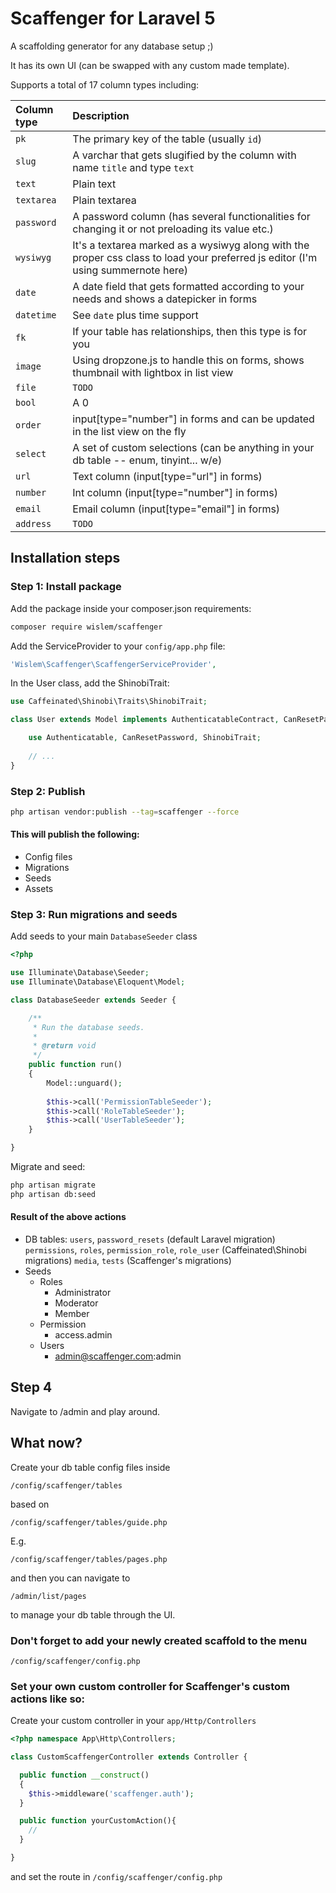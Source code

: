 Scaffenger for Laravel 5
========================

A scaffolding generator for any database setup ;)

It has its own UI (can be swapped with any custom made template).

Supports a total of 17 column types including:

Column type  |  Description
:------------|:------------
`pk` | The primary key of the table (usually `id`)
`slug` | A varchar that gets slugified by the column with name `title` and type `text`
`text` | Plain text
`textarea` | Plain textarea
`password` | A password column (has several functionalities for changing it or not preloading its value etc.)
`wysiwyg` | It's a textarea marked as a wysiwyg along with the proper css class to load your preferred js editor (I'm using summernote here)
`date` | A date field that gets formatted according to your needs and shows a datepicker in forms
`datetime` | See `date` plus time support
`fk` | If your table has relationships, then this type is for you
`image` | Using dropzone.js to handle this on forms, shows thumbnail with lightbox in list view
`file` | `TODO`
`bool` | A 0|1 column
`order` | input[type="number"] in forms and can be updated in the list view on the fly
`select` | A set of custom selections (can be anything in your db table -- enum, tinyint... w/e)
`url` | Text column (input[type="url"] in forms)
`number` | Int column (input[type="number"] in forms)
`email` | Email column (input[type="email"] in forms)
`address` | `TODO`


## Installation steps

### Step 1: Install package

Add the package inside your composer.json requirements:

```bash
composer require wislem/scaffenger
```

Add the ServiceProvider to your `config/app.php` file:

```php
'Wislem\Scaffenger\ScaffengerServiceProvider',
```

In the User class, add the ShinobiTrait:

```php
use Caffeinated\Shinobi\Traits\ShinobiTrait;

class User extends Model implements AuthenticatableContract, CanResetPasswordContract {

	use Authenticatable, CanResetPassword, ShinobiTrait;
	
	// ...
}
```

### Step 2: Publish

```bash
php artisan vendor:publish --tag=scaffenger --force
```

#### This will publish the following:

* Config files
* Migrations
* Seeds
* Assets

### Step 3: Run migrations and seeds

Add seeds to your main `DatabaseSeeder` class

```php
<?php

use Illuminate\Database\Seeder;
use Illuminate\Database\Eloquent\Model;

class DatabaseSeeder extends Seeder {

	/**
	 * Run the database seeds.
	 *
	 * @return void
	 */
	public function run()
	{
		Model::unguard();
		
		$this->call('PermissionTableSeeder');
		$this->call('RoleTableSeeder');
		$this->call('UserTableSeeder');
	}

}
```

Migrate and seed:

```bash
php artisan migrate
php artisan db:seed
```

#### Result of the above actions

* DB tables:
	`users`, `password_resets` (default Laravel migration)
	`permissions`, `roles`, `permission_role`, `role_user` (Caffeinated\Shinobi migrations)
	`media`, `tests` (Scaffenger's migrations)
* Seeds
	* Roles
		* Administrator
		* Moderator
		* Member
	* Permission
		* access.admin
	* Users
		* admin@scaffenger.com:admin

## Step 4

Navigate to /admin and play around.


## What now?

Create your db table config files inside 
```
/config/scaffenger/tables
```
based on 
```
/config/scaffenger/tables/guide.php
```
E.g. 
```
/config/scaffenger/tables/pages.php
```
and then you can navigate to 
```
/admin/list/pages
```
to manage your db table through the UI.

### Don't forget to add your newly created scaffold to the menu
```
/config/scaffenger/config.php
```

### Set your own custom controller for Scaffenger's custom actions like so:
Create your custom controller in your `app/Http/Controllers`
```php
<?php namespace App\Http\Controllers;

class CustomScaffengerController extends Controller {

  public function __construct()
  {
    $this->middleware('scaffenger.auth');
  }

  public function yourCustomAction(){
    //
  }

}
```

and set the route in `/config/scaffenger/config.php`

